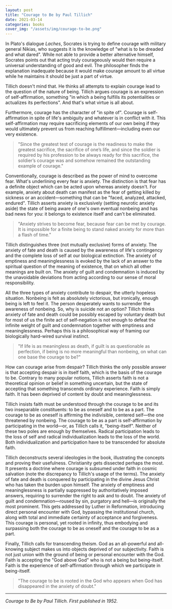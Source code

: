 ```yaml
---
layout: post
title: "Courage to Be by Paul Tillich"
date: 2021-03-14
categories: books
cover_img: "/assets/img/courage-to-be.png"
---
```


In Plato's dialogue _Laches_, Socrates is trying to define courage with military general Nikias, who suggests it is the knowledge of "what is to be dreaded and what dared". While not able to provide a better alternative himself, Socrates points out that acting truly courageously would then require a universal understanding of good and evil. The philosopher finds the explanation inadequate because it would make courage amount to all virtue while he maintains it should be just a part of virtue.

Tillich doesn't mind that. He thinks all attempts to explain courage lead to the question of the nature of being. Tillich argues courage is an expression of self-affirmation, something "in which a being fulfills its potentialities or actualizes its perfections". And that's what virtue is all about.

Furthermore, courage has the character of "in spite of". Courage is self-affirmation in spite of life's ambiguity and whatever is in conflict with it. This self-affirmation may require sacrificing elements of our own being if they would ultimately prevent us from reaching fulfillment—including even our very existence.

>"Since the greatest test of courage is the readiness to make the greatest sacrifice, the sacrifice of one’s life, and since the soldier is required by his profession to be always ready for this sacrifice, the soldier’s courage was and somehow remained the outstanding example of courage."

Conventionally, courage is described as the power of mind to overcome fear. What's underlining every fear is anxiety. The distinction is that fear has a definite object which can be acted upon whereas anxiety doesn't. For example, anxiety about death can manifest as the fear of getting killed by sickness or an accident—something that can be "faced, analyzed, attacked, endured". Tillich asserts anxiety is exclusively (setting neurotic anxiety aside) the state of being aware of one's own eventual nonbeing and has bad news for you: it belongs to existence itself and can't be eliminated.

>"Anxiety strives to become fear, because fear can be met by courage. It is impossible for a finite being to stand naked anxiety for more than a flash of time."

Tillich distinguishes three (not mutually exclusive) forms of anxiety. The anxiety of fate and death is caused by the awareness of life's contingency and the complete loss of self at our biological extinction. The anxiety of emptiness and meaninglessness is evoked by the lack of an answer to the spiritual question of the meaning of existence, that on which all other meanings are built on. The anxiety of guilt and condemnation is induced by the unavoidable deviations from acting according to our sense of moral responsibility. 

All the three types of anxiety contribute to despair, the utterly hopeless situation. Nonbeing is felt as absolutely victorious, but ironically, enough being is left to feel it. The person desperately wants to surrender the awareness of nonbeing. So, why is suicide not an option? Tillich thinks anxiety of fate and death could be possibly escaped by voluntary death but for most of us the finite act of self-negation is not enough to defeat the infinite weight of guilt and condemnation together with emptiness and meaninglessness. Perhaps this is a philosophical way of framing our biologically hard-wired survival instinct.

>"If life is as meaningless as death, if guilt is as questionable as perfection, if being is no more meaningful than nonbeing, on what can one base the courage to be?"

How can courage arise from despair? Tillich thinks the only possible answer is that accepting despair is in itself faith, which is the basis of the courage to be. Contrary to many popular notions, Tillich asserts faith is not a theoretical opinion or belief in something uncertain, but the state of accepting that something transcends ordinary experience. Faith is simply faith. It has been deprived of content by doubt and meaninglessness.

Tillich insists faith must be understood through the courage to be and its two inseparable constituents: to be as oneself and to be as a part. The courage to be as oneself is affirming the indivisible, centered self—the one threatened by nonbeing. The courage to be as a part is self-affirmation by participating in the world—or, as Tillich calls it, "being-itself". Neither of these two poles are enough by themselves. Radical participation leads to the loss of self and radical individualization leads to the loss of the world. Both individualization and participation have to be transcended for absolute faith.

Tillich deconstructs several ideologies in the book, illustrating the concepts and proving their usefulness. Christianity gets dissected perhaps the most. It presents a doctrine where courage is subsumed under faith in cosmic salvation (note the discrepancy to Tillich's usage of the terms). The anxiety of fate and death is conquered by participating in the divine Jesus Christ who has taken the burden upon himself. The anxiety of emptiness and meaninglessness is partially suppressed by authoritatively imposed answers, requiring to surrender the right to ask and to doubt. The anxiety of guilt and condemnation—roused by sin, purgatory and hell—is originally the most prominent. This gets addressed by Luther in Reformation, introducing direct personal encounter with God, bypassing the institutional church, along with total and immediate certainty of acceptance and forgiveness. This courage is personal, yet rooted in infinity, thus embodying and surpassing both the courage to be as oneself and the courage to be as a part.

Finally, Tillich calls for transcending theism. God as an all-powerful and all-knowing subject makes us into objects deprived of our subjectivity. Faith is not just union with the ground of being or personal encounter with the God. Faith is accepting the "God above God" who is not a being but being-itself. Faith is the experience of self-affirmation through which we participate in being-itself.

>"The courage to be is rooted in the God who appears when God has disappeared in the anxiety of doubt."

---

_Courage to Be by Paul Tillich. First published in 1952._